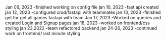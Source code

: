 Jan 06, 2023
-finished working on config file
jan 10, 2023
-fast api created
jan 12, 2023
-configured crud/fastapi with teammates
jan 13, 2023
-finished get for get all games fastapi with team
Jan 17, 2023
-Worked on queries and created Login and Signup pages
jan 18, 2023
-worked on frontend/css styling
jan 23,2023
-team refactored backend
jan 24-26, 2023
-continued work on frontend/ last minute styling



